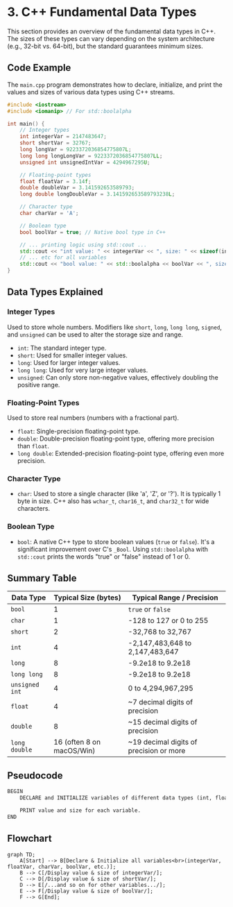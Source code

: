 # 3. C++ Fundamental Data Types

This section provides an overview of the fundamental data types in C++. The sizes of these types can vary depending on the system architecture (e.g., 32-bit vs. 64-bit), but the standard guarantees minimum sizes.

## Code Example

The `main.cpp` program demonstrates how to declare, initialize, and print the values and sizes of various data types using C++ streams.

```cpp
#include <iostream>
#include <iomanip> // For std::boolalpha

int main() {
    // Integer types
    int integerVar = 2147483647;
    short shortVar = 32767;
    long longVar = 9223372036854775807L;
    long long longLongVar = 9223372036854775807LL;
    unsigned int unsignedIntVar = 4294967295U;

    // Floating-point types
    float floatVar = 3.14f;
    double doubleVar = 3.141592653589793;
    long double longDoubleVar = 3.141592653589793238L;

    // Character type
    char charVar = 'A';

    // Boolean type
    bool boolVar = true; // Native bool type in C++

    // ... printing logic using std::cout ...
    std::cout << "int value: " << integerVar << ", size: " << sizeof(integerVar) << " bytes" << std::endl;
    // ... etc for all variables
    std::cout << "bool value: " << std::boolalpha << boolVar << ", size: " << sizeof(boolVar) << " byte" << std::endl;
}
```

## Data Types Explained

### Integer Types

Used to store whole numbers. Modifiers like `short`, `long`, `long long`, `signed`, and `unsigned` can be used to alter the storage size and range.

* `int`: The standard integer type.
* `short`: Used for smaller integer values.
* `long`: Used for larger integer values.
* `long long`: Used for very large integer values.
* `unsigned`: Can only store non-negative values, effectively doubling the positive range.

### Floating-Point Types

Used to store real numbers (numbers with a fractional part).

* `float`: Single-precision floating-point type.
* `double`: Double-precision floating-point type, offering more precision than `float`.
* `long double`: Extended-precision floating-point type, offering even more precision.

### Character Type

* `char`: Used to store a single character (like 'a', 'Z', or '?'). It is typically 1 byte in size. C++ also has `wchar_t`, `char16_t`, and `char32_t` for wide characters.

### Boolean Type

* `bool`: A native C++ type to store boolean values (`true` or `false`). It's a significant improvement over C's `_Bool`. Using `std::boolalpha` with `std::cout` prints the words "true" or "false" instead of 1 or 0.

## Summary Table

| Data Type     | Typical Size (bytes) | Typical Range / Precision                               |
|---------------|----------------------|---------------------------------------------------------|
| `bool`        | 1                    | `true` or `false`                                       |
| `char`        | 1                    | -128 to 127 or 0 to 255                                 |
| `short`       | 2                    | -32,768 to 32,767                                       |
| `int`         | 4                    | -2,147,483,648 to 2,147,483,647                         |
| `long`        | 8                    | -9.2e18 to 9.2e18                                       |
| `long long`   | 8                    | -9.2e18 to 9.2e18                                       |
| `unsigned int`| 4                    | 0 to 4,294,967,295                                      |
| `float`       | 4                    | ~7 decimal digits of precision                          |
| `double`      | 8                    | ~15 decimal digits of precision                         |
| `long double` | 16 (often 8 on macOS/Win) | ~19 decimal digits of precision or more                  |

## Pseudocode

```xml
BEGIN
    DECLARE and INITIALIZE variables of different data types (int, float, char, bool, etc.)

    PRINT value and size for each variable.
END
```

## Flowchart

```mermaid
graph TD;
    A[Start] --> B[Declare & Initialize all variables<br>(integerVar, floatVar, charVar, boolVar, etc.)];
    B --> C[/Display value & size of integerVar/];
    C --> D[/Display value & size of shortVar/];
    D --> E[/...and so on for other variables.../];
    E --> F[/Display value & size of boolVar/];
    F --> G[End];
```
